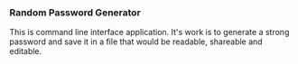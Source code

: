 ### Random Password Generator
This is command line interface application. It's work is to generate a strong password and save it in a file that would be readable, shareable and editable.

